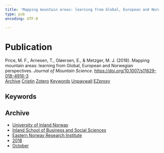```yaml
---
title: 'Mapping mountain areas: learning from Global, European and Norwegian perspectives'
type: pub
encoding: UTF-8

---
```

<h1>Publication</h1>
<article id="csl-bib-container-SBTVHDP8" class="csl-bib-container">
  <div class="csl-bib-body"> <div class="csl-entry">Price, M. F., Arnesen, T., Gløersen, E., &#38; Metzger, M. J. (2018). Mapping mountain areas: learning from Global, European and Norwegian perspectives. <i>Journal of Mountain Science</i>. <a href="https://doi.org/10.1007/s11629-018-4916-3">https://doi.org/10.1007/s11629-018-4916-3</a></div> </div>
  <div class="csl-bib-buttons">
    <a href="#taxonomy-article-SBTVHDP8" alt="archive" class="csl-bib-button">Archive</a>
    <a href="https://app.cristin.no/results/show.jsf?id=1618425" alt="Cristin" class="csl-bib-button">Cristin</a>
    <a href="http://zotero.org/groups/5881554/items/SBTVHDP8" alt="Zotero" class="csl-bib-button">Zotero</a>
    <a href="#keywords-article-SBTVHDP8" alt="keywords" class="csl-bib-button">Keywords</a>
    <a href="https://link.springer.com/content/pdf/10.1007/s11629-018-4916-3.pdf" alt="Unpaywall" class="csl-bib-button">Unpaywall</a>
    <a href="https://link.springer.com/content/pdf/10.1007/s11629-018-4916-3.pdf" alt="EZproxy" class="csl-bib-button">EZproxy</a>
  </div>
  <div id="csl-bib-meta-container-SBTVHDP8"></div>
</article>
<div id="csl-bib-meta-SBTVHDP8" class="csl-bib-meta">
  <article id="keywords-article-SBTVHDP8" class="keywords-article">
    <h1>Keywords</h1>
    
  </article>
  <article id="taxonomy-article-SBTVHDP8" class="taxonomy-article">
    <h1>Archive</h1>
    <ul>
      <li><a href="{{< params subfolder >}}en/archive/?key=3DCRN523">University of Inland Norway</a></li>
      <li><a href="{{< params subfolder >}}en/archive/?key=DU8Q9LN9">Inland School of Business and Social Sciences</a></li>
      <li><a href="{{< params subfolder >}}en/archive/?key=IRYXBU4S">Eastern Norway Research Institute</a></li>
      <li><a href="{{< params subfolder >}}en/archive/?key=64DNHFWC">2018</a></li>
      <li><a href="{{< params subfolder >}}en/archive/?key=YQYN47Q6">October</a></li>
    </ul>
  </article>
</div>

